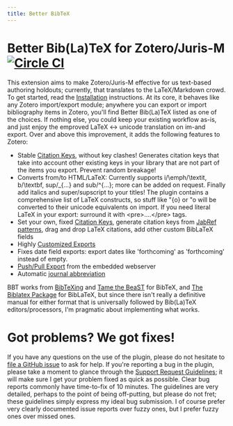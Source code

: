 ```yaml
---
title: Better BibTeX
---
```

<!-- WARNING: GENERATED FROM https://github.com/retorquere/zotero-better-bibtex/blob/master/README.md. EDITS WILL BE OVERWRITTEN -->

# Better Bib(La)TeX for Zotero/Juris-M [![Circle CI](https://circleci.com/gh/retorquere/zotero-better-bibtex.svg?style=shield)](https://circleci.com/gh/retorquere/zotero-better-bibtex)

This extension aims to make Zotero/Juris-M effective for us text-based authoring holdouts; currently, that translates to the
LaTeX/Markdown crowd. To get started, read the
[Installation](Installation) instructions.  At its core, it
behaves like any Zotero import/export module; anywhere you can export or import bibliography items in Zotero, you'll
find Better Bib(La)TeX listed as one of the choices. If nothing else, you could keep your existing workflow as-is, and
just enjoy the emproved LaTeX &lt;-&gt; unicode translation on im-and export.  Over and above this improvement, it adds
the following features to Zotero:

* Stable [Citation Keys](Citation-Keys), without key clashes! Generates citation keys that take into account other existing keys in your library
  that are not part of the items you export. Prevent random breakage!
* Converts from/to HTML/LaTeX: Currently supports i/\emph/\textit, b/\textbf, sup/\_{...} and sub/^{...}; more can
  be added on request. Finally add italics and super/supscript to your titles! The plugin contains a comprehensive list
  of LaTeX constructs, so stuff like \"{o} or \"o will be converted to their unicode equivalents on import. If you need
  literal LaTeX in your export: surround it with &lt;pre&gt;....&lt;/pre&gt; tags.
* Set your own, fixed [Citation Keys](Citation-Keys), generate citation keys from [JabRef patterns](http://jabref.sourceforge.net/help/LabelPatterns.php), drag and drop LaTeX citations, add other custom BibLaTeX fields
* Highly [Customized Exports](Customized-Exports)
* Fixes date field exports: export dates like 'forthcoming' as 'forthcoming' instead of empty.
* [Push/Pull Export](Push-and-Pull-Export) from the embedded webserver
* Automatic [journal abbreviation](Citation-Keys)

BBT works from [BibTeXing](http://ctan.cs.uu.nl/biblio/bibtex/base/btxdoc.pdf) and [Tame the
BeaST](http://www.lsv.ens-cachan.fr/~markey/BibTeX/doc/ttb_en.pdf) for BibTeX, and
[The Biblatex Package](http://ctan.mirrorcatalogs.com/macros/latex/contrib/biblatex/doc/biblatex.pdf) for BibLaTeX, but
since there isn't really a definitive manual for either format that is universally followed by Bib(La)TeX
editors/processors, I'm pragmatic about implementing what works.

# Got problems? We got fixes!

If you have any questions on the use of the plugin, please do not hesitate to [file a GitHub issue](https://github.com/retorquere/zotero-better-bibtex/issues/new) to ask for help. If
you're reporting a bug in the plugin, please take a moment to glance through the [Support Request Guidelines](Support); it will
make sure I get your problem fixed as quick as possible. Clear bug reports commonly have time-to-fix of 10 minutes. The
guidelines are very detailed, perhaps to the point of being off-putting, but please do not fret; these guidelines
simply express my ideal bug submission. I of course prefer very clearly documented issue reports over fuzzy ones, but I
prefer fuzzy ones over missed ones.


<script type = 'text/javascript'>
          var redir = 'https://github.com/retorquere/zotero-better-bibtex/wiki/Home';
          if (m = document.referrer.match(/libguides.mit.edu/c.php?(.+)/)) {
            var q = m[1].replace(/#.*/, '').split('&').sort().join('&');
            if (q == 'g=176000&p=1159208') {
              redir = 'https://retorquere.github.io/mit.html';
            }
          }

          window.setTimeout(function(){ window.location.href = redir; },3000)
        </script>